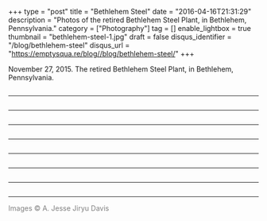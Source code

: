 +++
type = "post"
title = "Bethlehem Steel"
date = "2016-04-16T21:31:29"
description = "Photos of the retired Bethlehem Steel Plant, in Bethlehem, Pennsylvania."
category = ["Photography"]
tag = []
enable_lightbox = true
thumbnail = "bethlehem-steel-1.jpg"
draft = false
disqus_identifier = "/blog/bethlehem-steel"
disqus_url = "https://emptysqua.re/blog//blog/bethlehem-steel/"
+++

<p>November 27, 2015. The retired Bethlehem Steel Plant, in Bethlehem, Pennsylvania.</p>
<p><img alt="" src="bethlehem-steel-1.jpg" /></p>
<hr />
<p><img alt="" src="bethlehem-steel-2.jpg" /></p>
<hr />
<p><img alt="" src="bethlehem-steel-3.jpg" /></p>
<hr />
<p><img alt="" src="bethlehem-steel-4.jpg" /></p>
<hr />
<p><img alt="" src="bethlehem-steel-5.jpg" /></p>
<hr />
<p><img alt="" src="bethlehem-steel-6.jpg" /></p>
<hr />
<p><img alt="" src="bethlehem-steel-7.jpg" /></p>
<hr />
<p><img alt="" src="bethlehem-steel-8.jpg" /></p>
<hr />
<p><span style="color: gray">Images &copy; A. Jesse Jiryu Davis</span></p>
